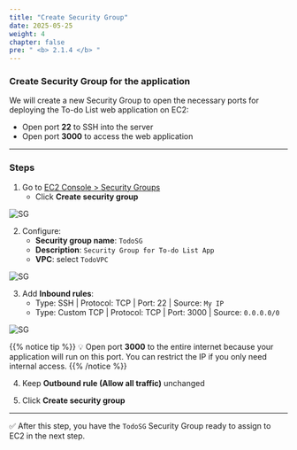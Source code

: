 ```yaml
---
title: "Create Security Group"
date: 2025-05-25
weight: 4
chapter: false
pre: " <b> 2.1.4 </b> "
---
```


### Create Security Group for the application

We will create a new Security Group to open the necessary ports for deploying the To-do List web application on EC2:

- Open port **22** to SSH into the server  
- Open port **3000** to access the web application

---

### Steps

1. Go to [EC2 Console > Security Groups](https://console.aws.amazon.com/ec2/v2/home#SecurityGroups)
   - Click **Create security group**

![SG](/images/2-Prerequiste/016-create-sg.png)

2. Configure:
   - **Security group name**: `TodoSG`
   - **Description**: `Security Group for To-do List App`
   - **VPC**: select `TodoVPC`

![SG](/images/2-Prerequiste/017-create-sg.png)

3. Add **Inbound rules**:
   - Type: SSH | Protocol: TCP | Port: 22 | Source: `My IP`
   - Type: Custom TCP | Protocol: TCP | Port: 3000 | Source: `0.0.0.0/0`

![SG](/images/2-Prerequiste/018-create-sg.png)

{{% notice tip %}}
💡 Open port **3000** to the entire internet because your application will run on this port. You can restrict the IP if you only need internal access.
{{% /notice %}}

4. Keep **Outbound rule (Allow all traffic)** unchanged

5. Click **Create security group**

---

✅ After this step, you have the `TodoSG` Security Group ready to assign to EC2 in the next step.